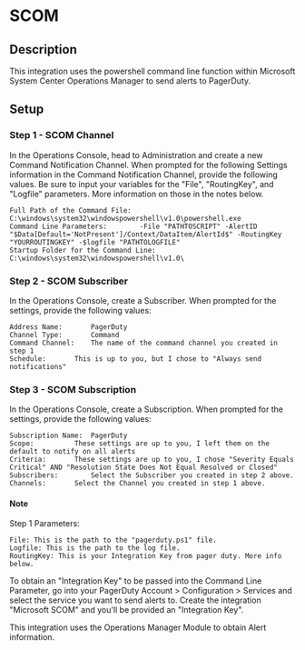# SCOM

## Description
This integration uses the powershell command line function within Microsoft System Center Operations Manager to send alerts to PagerDuty.

## Setup

### Step 1 - SCOM Channel
In the Operations Console, head to Administration and create a new Command Notification Channel. When prompted for the following Settings information in the Command Notification Channel, provide the following values. Be sure to input your variables for the "File", "RoutingKey", and "Logfile" parameters. More information on those in the notes below.

	Full Path of the Command File:		C:\windows\system32\windowspowershell\v1.0\powershell.exe
	Command Line Parameters:		-File "PATHTOSCRIPT" -AlertID "$Data[Default='NotPresent']/Context/DataItem/AlertId$" -RoutingKey "YOURROUTINGKEY" -$logfile "PATHTOLOGFILE"
	Startup Folder for the Command Line:	C:\windows\system32\windowspowershell\v1.0\

### Step 2 - SCOM Subscriber
In the Operations Console, create a Subscriber. When prompted for the settings, provide the following values:
	
	Address Name:		PagerDuty
	Channel Type:		Command
	Command Channel:	The name of the command channel you created in step 1
	Schedule: 		This is up to you, but I chose to "Always send notifications"

### Step 3 - SCOM Subscription
In the Operations Console, create a Subscription. When prompted for the settings, provide the following values:

	Subscription Name:	PagerDuty
	Scope:			These settings are up to you, I left them on the default to notify on all alerts
	Criteria:		These settings are up to you, I chose "Severity Equals Critical" AND "Resolution State Does Not Equal Resolved or Closed"
	Subscribers:		Select the Subscriber you created in step 2 above.
	Channels:		Select the Channel you created in step 1 above.
	

#### Note
Step 1 Parameters:

	File: This is the path to the "pagerduty.ps1" file. 
	Logfile: This is the path to the log file.
	RoutingKey: This is your Integration Key from pager duty. More info below.

To obtain an "Integration Key" to be passed into the Command Line Parameter, go into your PagerDuty Account > Configuration > Services and select the service you want to send alerts to. Create the integration "Microsoft SCOM" and you'll be provided an "Integration Key".

This integration uses the Operations Manager Module to obtain Alert information. 
